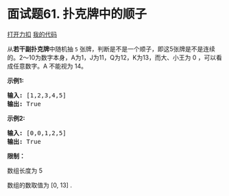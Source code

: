 # 面试题61. 扑克牌中的顺子

[打开力扣](https://leetcode.cn/problems/bu-ke-pai-zhong-de-shun-zi-lcof) [我的代码](面试题61.bu_ke_pai_zhong_de_shun_zi_lcof.py)

从<strong>若干副扑克牌</strong>中随机抽 <code>5</code> 张牌，判断是不是一个顺子，即这5张牌是不是连续的。2～10为数字本身，A为1，J为11，Q为12，K为13，而大、小王为 0 ，可以看成任意数字。A 不能视为 14。



<strong>示例1:</strong>

<pre>
<strong>输入:</strong> [1,2,3,4,5]
<strong>输出:</strong> True</pre>



<strong>示例2:</strong>

<pre>
<strong>输入:</strong> [0,0,1,2,5]
<strong>输出:</strong> True</pre>



<strong>限制：</strong>

数组长度为 5

数组的数取值为 [0, 13] .
